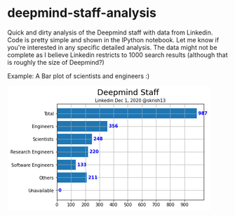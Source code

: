 # deepmind-staff-analysis
Quick and dirty analysis of the Deepmind staff with data from Linkedin. Code is pretty simple and shown in the IPython notebook. Let me know if you're interested in any specific detailed analysis. The data might not be complete as I believe Linkedin restricts to 1000 search results (although that is roughly the size of Deepmind?)

Example: A Bar plot of scientists and engineers :)

![Bar Plot of Scientists and Engineers](https://raw.githubusercontent.com/skrish13/deepmind-staff-analysis/main/plot.png)
